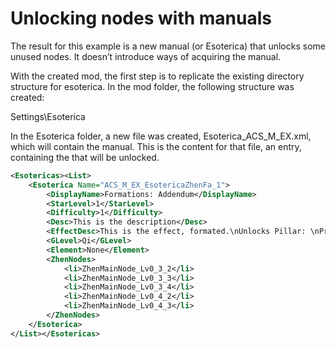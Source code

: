 # Unlocking nodes with manuals
The result for this example is a new manual (or Esoterica) that unlocks some unused nodes. It doesn’t introduce ways of acquiring the manual.

With the created mod, the first step is to replicate the existing directory structure for esoterica. In the mod folder, the following structure was created:

Settings\Esoterica

In the Esoterica folder, a new file was created, Esoterica_ACS_M_EX.xml, which will contain the manual. This is the content for that file, an <Esoterica> entry, containing the <ZhenNodes> that will be unlocked.

```xml
<Esotericas><List>
    <Esoterica Name="ACS_M_EX_EsotericaZhenFa_1">
        <DisplayName>Formations: Addendum</DisplayName>
        <StarLevel>1</StarLevel>
        <Difficulty>1</Difficulty>
        <Desc>This is the description</Desc>
        <EffectDesc>This is the effect, formated.\nUnlocks Pillar: \nProto-pillar: Turn\nProto-pillar: Curve\nProto-pillar: Link\nProto-pillar: Tip\nProto-pillar: Row</EffectDesc>
        <GLevel>Qi</GLevel>
        <Element>None</Element>
        <ZhenNodes>
            <li>ZhenMainNode_Lv0_3_2</li>
            <li>ZhenMainNode_Lv0_3_3</li>
            <li>ZhenMainNode_Lv0_3_4</li>
            <li>ZhenMainNode_Lv0_4_2</li>
            <li>ZhenMainNode_Lv0_4_3</li>
        </ZhenNodes>
    </Esoterica>
</List></Esotericas>
```
